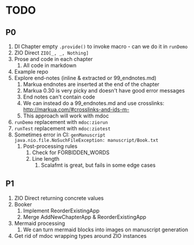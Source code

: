 # TODO

## P0
1. DI Chapter empty `.provide()` to invoke macro - can we do it in `runDemo`
1. ZIO Direct `ZIO[_, _, Nothing]`
1. Prose and code in each chapter
    1. All code in markdown
1. Example repo
1. Explore end-notes (inline & extracted or 99_endnotes.md)
    1. Markua endnotes are inserted at the end of the chapter
    1. Markua 0.30 is very picky and doesn't have good error messages
    1. End notes can't contain code
    1. We can instead do a 99_endnotes.md and use crosslinks: http://markua.com/#crosslinks-and-ids-m-
    1. This approach will work with mdoc
1. `runDemo` replacement with `mdoc:ziorun`
1. `runTest` replacement with `mdoc:ziotest`
1. Sometimes error in CI: `genManuscript` `java.nio.file.NoSuchFileException: manuscript/Book.txt`
   1. Post-processing rules
      1. Check for FORBIDDEN_WORDS
      1. Line length
         1. Scalafmt is great, but fails in some edge cases

## P1
1. ZIO Direct returning concrete values
1. Booker
    1. Implement ReorderExistingApp
    1. Merge AddNewChapterApp & ReorderExistingApp
1. Mermaid processing
    1. We can turn mermaid blocks into images on manuscript generation
1. Get rid of mdoc wrapping types around ZIO instances
